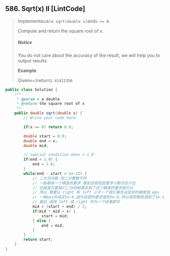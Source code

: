 ## 586. Sqrt\(x\) II \[LintCode\]

> Implement`double sqrt(double x)`and`x >= 0`.
>
> Compute and return the square root of x.
>
> ##### Notice
>
> You do not care about the accuracy of the result, we will help you to output results.
>
> **Example**
>
> Given`n`=`2`return`1.41421356`

```java
public class Solution {
    /**
     * @param x a double
     * @return the square root of x
     */
    public double sqrt(double x) {
        // Write your code here

        if(x == 0) return 0.0;

        double start = 0.0;
        double end = x;
        double mid;

        // special condition when < 1.0
        if(end < 1.0) {
            end = 1.0;
        }
        while(end - start > 1e-12) {
            // 二分浮点数 和二分整数不同
            // 一般都有一个精度的要求 譬如这题就是要求小数点后八位
            // 也就是只要我们二分的结果达到了这个精度的要求就可以
            // 所以 需要让 right 和 left 小于一个我们事先设定好的精度值 eps
            // 一般eps的设定1e-8,因为这题的要求是到1e-8,所以我把精度调到了1e-12
            // 最后 选择 left 或 right 作为一个结果即可 
            mid = (start + end) / 2;
            if(mid * mid < x) {
                start = mid;
            } else {
                end = mid;
            }
        }
        return start;
    }
}
```



